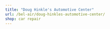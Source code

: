 ```yaml
---
title: "Doug Hinkle's Automotive Center"
url: /bel-air/doug-hinkles-automotive-center/
shop: car repair
---
```

